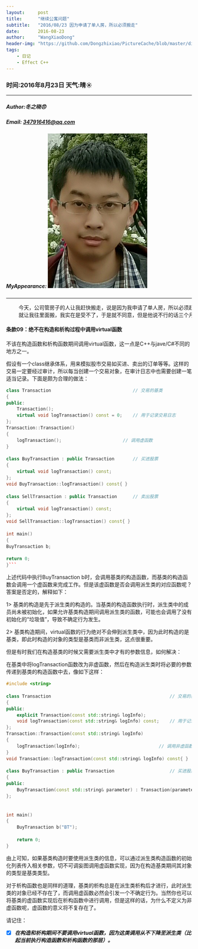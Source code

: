 ```yaml
---
layout:     post
title:      "继续公寓问题"
subtitle:   "2016/08/23 因为申请了单人房，所以必须搬走"
date:       2016-08-23
author:     "WangXiaoDong"
header-img: "https://github.com/Dongzhixiao/PictureCache/blob/master/diaryPic/20160823.jpg?raw=true"
tags:
    - 日记
    - Effect C++
---
```


### 时间:2016年8月23日 天气:晴:sunny:
-----
#####   Author:冬之晓:angry:
#####   Email: 347916416@qq.com
#####   MyAppearance: ![MyAppearance](https://github.com/Dongzhixiao/PictureCache/raw/master/MyPicture.JPG "我的头像")
----------

<pre>
    今天，公司管房子的人让我赶快搬走，说是因为我申请了单人房，所以必须赶快走。但是新房子明明刚装修好，里面的甲醛还没有散尽，
	就让我往里面搬，我实在是受不了，于是就不同意，但是他说不行的话三个月后自己到外面找房子。我说行……
</pre>

#### 条款09：绝不在构造和析构过程中调用virtual函数

不该在构造函数和析构函数期间调用virtual函数，这一点是C++与jave/C#不同的地方之一。

假设有一个class继承体系，用来模拟股市交易如买进、卖出的订单等等。这样的交易一定要经过审计，所以每当创建一个交易对象，在审计日志中也需要创建一笔适当记录。下面是颇为合理的做法：

```C++
class Transaction                               // 交易的基类
{
public:
    Transaction();
    virtual void logTransaction() const = 0;    // 用于记录交易日志
};
Transaction::Transaction()
{
    logTransaction();　　　　　　　　　　　　　　// 调用虚函数
}

class BuyTransaction : public Transaction       // 买进股票
{
    virtual void logTransaction() const;
};
void BuyTransaction::logTransaction() const{ }

class SellTransaction : public Transaction      // 卖出股票
{
    virtual void logTransaction() const;
};
void SellTransaction::logTransaction() const{ }

int main()
{
BuyTransaction b;

return 0;
}```
```

上述代码中执行BuyTransaction b时，会调用基类的构造函数，而基类的构造函数会调用一个虚函数来完成工作。但是该虚函数是否会调用派生类的对应函数呢？答案是否定的，解释如下：

1> 基类的构造是先于派生类的构造的。当基类的构造函数执行时，派生类中的成员尚未被初始化，如果允许基类构造期间调用派生类的函数，可能也会调用了没有初始化的“垃圾值”，导致不确定行为发生。

2> 基类构造期间，virtual函数的行为绝对不会伸到派生类中，因为此时构造的是基类，即此时构造的对象的类型是基类而非派生类，这点很重要。

 

但是有时我们在构造基类的时候又需要派生类中才有的参数信息，如何解决：

在基类中将logTransaction函数改为非虚函数，然后在构造派生类时将必要的参数传递到基类的构造函数中去，像如下这样：

```C++
#include <string>

class Transaction                                             // 交易的基类
{
public:
    explicit Transaction(const std::string& logInfo);
    void logTransaction(const std::string& logInfo) const;    // 用于记录交易日志
};
Transaction::Transaction(const std::string& logInfo)
{
    logTransaction(logInfo);　　　　　　　　　　　　　　　　　　// 调用非虚函数
}
void Transaction::logTransaction(const std::string& logInfo) const{ }

class BuyTransaction : public Transaction                     // 买进股票
{
public:
    BuyTransaction(const std::string& parameter) : Transaction(parameter){ }
};


int main()
{
    BuyTransaction b("BT");

    return 0;
}
```

由上可知，如果基类构造时要使用派生类的信息，可以通过派生类构造函数的初始化列表传入相关参数，切不可调妄图调用虚函数实现，因为在构造基类期间其对象的类型是基类类型。

对于析构函数也是同样的道理，基类的析构总是在派生类析构后才进行，此时派生类的对象已经不存在了，而调用虚函数必然会引发一个不确定行为。当然你也可以将基类的虚函数实现后在析构函数中进行调用，但是这样的话，为什么不定义为非虚函数呢，虚函数的意义将不复存在了。

请记住：

- [x] ***在构造和析构期间不要调用virtual函数，因为这类调用从不下降至派生类（比起当前执行构造函数和析构函数的那层）。***

